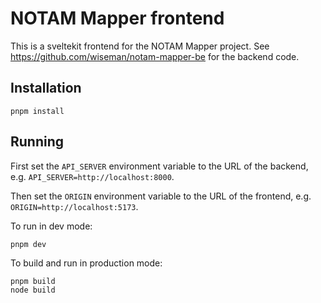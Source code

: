 # NOTAM Mapper frontend

This is a sveltekit frontend for the NOTAM Mapper project. See
https://github.com/wiseman/notam-mapper-be for the backend code.

## Installation

```
pnpm install
```

## Running


First set the `API_SERVER` environment variable to the URL of the backend, e.g.
`API_SERVER=http://localhost:8000`.

Then set the `ORIGIN` environment variable to the URL of the frontend, e.g.
`ORIGIN=http://localhost:5173`.

To run in dev mode:
```
pnpm dev
```

To build and run in production mode:
```
pnpm build
node build
```



